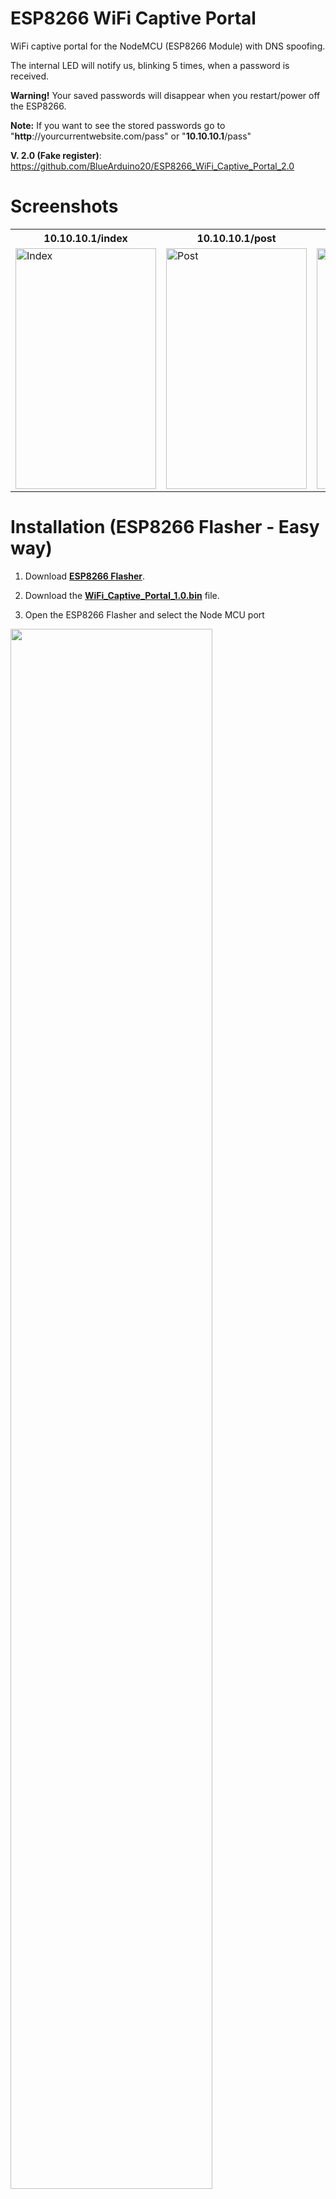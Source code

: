 # ESP8266 WiFi Captive Portal
WiFi captive portal for the NodeMCU (ESP8266 Module) with DNS spoofing.

The internal LED will notify us, blinking 5 times, when a password is received.

<b>Warning!</b> Your saved passwords will disappear when you restart/power off the ESP8266.

<b>Note:</b> If you want to see the stored passwords go to <a>"**http**://</a>yourcurrentwebsite.com<a>/pass</a>" or "**10.10.10.1**<a>/pass</a>"

<b>V. 2.0 (Fake register)</b>: https://github.com/BlueArduino20/ESP8266_WiFi_Captive_Portal_2.0

# Screenshots

<table>
  <tr>
    <th>10.10.10.1/index</th>
    <th>10.10.10.1/post</th> 
    <th>10.10.10.1/creds</th>
  </tr>
  <tr>
    <td><img width="225" height="385" src="https://raw.githubusercontent.com/BlueArduino20/ESP8266_WiFi_Captive_Portal/master/src/1_Index_2.jpg" title="Index"></td>
    <td><img  width="225" height="385" src="https://raw.githubusercontent.com/BlueArduino20/ESP8266_WiFi_Captive_Portal/master/src/2_Post.jpg" title="Post"></td>
    <td><img   width="225" height="385" src="https://raw.githubusercontent.com/BlueArduino20/ESP8266_WiFi_Captive_Portal/master/src/3_Pass.jpg" title="Creds"></td>
  </tr>
</table>

# Installation (ESP8266 Flasher - Easy way)

1. Download <a href="https://github.com/nodemcu/nodemcu-flasher"><b>ESP8266 Flasher</b></a>.

2. Download the <b><a href="https://github.com/125K/ESP8266_WiFi_Captive_Portal/raw/master/WiFi_Captive_Portal_1.0.bin">WiFi_Captive_Portal_1.0.bin</b></a> file.

3. Open the ESP8266 Flasher and select the Node MCU port

<img width="80%" src="https://raw.githubusercontent.com/BlueArduino20/ESP8266_WiFi_Captive_Portal_2.0/master/src/1_port_selection.PNG">

4. Then, go to the config tab and select the .bin file you've just downloaded.

<img width="80%" src="https://raw.githubusercontent.com/BlueArduino20/ESP8266_WiFi_Captive_Portal_2.0/master/src/2_file_selection.png">

5. Finally, go back to the first tab and press "Flash"

6. Your Node MCU is ready!

# Installation (Arduino IDE)

1. Open your <a href="https://www.arduino.cc/en/main/software">Arduino IDE</a> and go to "File -> Preferences -> Boards Manager URLs" and paste the following link:
``http://arduino.esp8266.com/stable/package_esp8266com_index.json``
2. Go to "Tools -> Board -> Boards Manager", search "esp8266" and install esp8266
3. Go to "Tools -> Board" and select you board"
4. Download and open the sketch "<a href="https://github.com/125K/ESP8266_WiFi_Captive_Portal/blob/master/WiFi_Captive_Portal.ino"><b>WiFi_Captive_Portal.ino</b></a>"
5. You can optionally change some parameters like the SSID name and texts of the page like title, subtitle, text body...
6. Upload the code into your board.
7. You are done!

## Disclaimer
This project is for testing and educational purposes. Use it only against your own networks and devices. I don't take any responsibility for what you do with this program.

<a href="https://www.buymeacoffee.com/rSiZtB3" target="_blank"><img src="https://www.buymeacoffee.com/assets/img/custom_images/orange_img.png" alt="Buy Me A Coffee" style="height: 41px !important;width: 174px !important;box-shadow: 0px 3px 2px 0px rgba(190, 190, 190, 0.5) !important;-webkit-box-shadow: 0px 3px 2px 0px rgba(190, 190, 190, 0.5) !important;" ></a>
